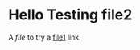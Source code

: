 #   Hello Testing file2

A *file* to try a [file1] link.

[file1]: https://github.com/hello/blob/main/file1.md

